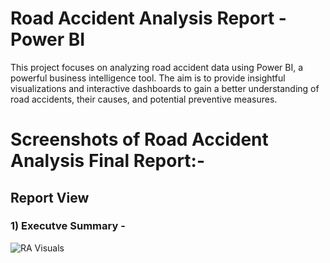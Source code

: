 
# Road Accident Analysis Report - Power BI

This project focuses on analyzing road accident data using Power BI, a powerful business intelligence tool. The aim is to provide insightful visualizations and interactive dashboards to gain a better understanding of road accidents, their causes, and potential preventive measures.



# Screenshots of Road Accident Analysis Final Report:-

## Report View

### 1) Executve Summary -

![RA Visuals](https://github.com/xclusivedon/Road-Accident-Analysis-Report-Power-BI/assets/80249869/28d27df2-c993-49e8-b2bb-92450855f5f8)
